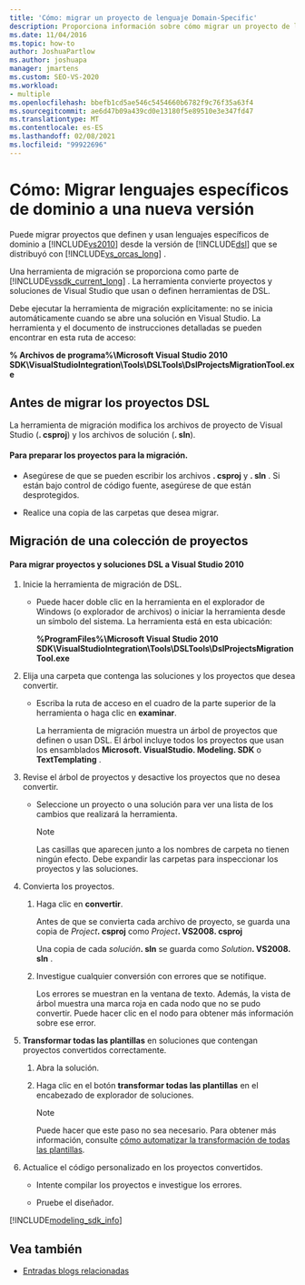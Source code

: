 ```yaml
---
title: 'Cómo: migrar un proyecto de lenguaje Domain-Specific'
description: Proporciona información sobre cómo migrar un proyecto de lenguaje específico de dominio a una versión más reciente de Visual Studio.
ms.date: 11/04/2016
ms.topic: how-to
author: JoshuaPartlow
ms.author: joshuapa
manager: jmartens
ms.custom: SEO-VS-2020
ms.workload:
- multiple
ms.openlocfilehash: bbefb1cd5ae546c5454660b6782f9c76f35a63f4
ms.sourcegitcommit: ae6d47b09a439cd0e13180f5e89510e3e347fd47
ms.translationtype: MT
ms.contentlocale: es-ES
ms.lasthandoff: 02/08/2021
ms.locfileid: "99922696"
---
```

# <a name="how-to-migrate-a-domain-specific-language-to-a-new-version"></a>Cómo: Migrar lenguajes específicos de dominio a una nueva versión
Puede migrar proyectos que definen y usan lenguajes específicos de dominio a [!INCLUDE[vs2010](../misc/includes/vs2010_md.md)] desde la versión de [!INCLUDE[dsl](../modeling/includes/dsl_md.md)] que se distribuyó con [!INCLUDE[vs_orcas_long](../debugger/includes/vs_orcas_long_md.md)] .

 Una herramienta de migración se proporciona como parte de [!INCLUDE[vssdk_current_long](../misc/includes/vssdk_current_long_md.md)] . La herramienta convierte proyectos y soluciones de Visual Studio que usan o definen herramientas de DSL.

 Debe ejecutar la herramienta de migración explícitamente: no se inicia automáticamente cuando se abre una solución en Visual Studio. La herramienta y el documento de instrucciones detalladas se pueden encontrar en esta ruta de acceso:

 **% Archivos de programa%\Microsoft Visual Studio 2010 SDK\VisualStudioIntegration\Tools\DSLTools\DslProjectsMigrationTool.exe**

## <a name="before-you-migrate-your-dsl-projects"></a>Antes de migrar los proyectos DSL
 La herramienta de migración modifica los archivos de proyecto de Visual Studio (**. csproj**) y los archivos de solución (**. sln**).

#### <a name="to-prepare-projects-for-migration"></a>Para preparar los proyectos para la migración.

- Asegúrese de que se pueden escribir los archivos **. csproj** y **. sln** . Si están bajo control de código fuente, asegúrese de que están desprotegidos.

- Realice una copia de las carpetas que desea migrar.

## <a name="migrating-a-collection-of-projects"></a>Migración de una colección de proyectos

#### <a name="to-migrate-dsl-projects-and-solutions-to-visual-studio-2010"></a>Para migrar proyectos y soluciones DSL a Visual Studio 2010

1. Inicie la herramienta de migración de DSL.

   - Puede hacer doble clic en la herramienta en el explorador de Windows (o explorador de archivos) o iniciar la herramienta desde un símbolo del sistema. La herramienta está en esta ubicación:

        **%ProgramFiles%\Microsoft Visual Studio 2010 SDK\VisualStudioIntegration\Tools\DSLTools\DslProjectsMigrationTool.exe**

2. Elija una carpeta que contenga las soluciones y los proyectos que desea convertir.

   - Escriba la ruta de acceso en el cuadro de la parte superior de la herramienta o haga clic en **examinar**.

     La herramienta de migración muestra un árbol de proyectos que definen o usan DSL. El árbol incluye todos los proyectos que usan los ensamblados **Microsoft. VisualStudio. Modeling. SDK** o **TextTemplating** .

3. Revise el árbol de proyectos y desactive los proyectos que no desea convertir.

   - Seleccione un proyecto o una solución para ver una lista de los cambios que realizará la herramienta.

       > [!NOTE]
       > Las casillas que aparecen junto a los nombres de carpeta no tienen ningún efecto. Debe expandir las carpetas para inspeccionar los proyectos y las soluciones.

4. Convierta los proyectos.

   1. Haga clic en **convertir**.

        Antes de que se convierta cada archivo de proyecto, se guarda una copia de _Project_**. csproj** como _Project_**. VS2008. csproj**

        Una copia de cada _solución_**. sln** se guarda como _Solution_**. VS2008. sln** .

   2. Investigue cualquier conversión con errores que se notifique.

        Los errores se muestran en la ventana de texto. Además, la vista de árbol muestra una marca roja en cada nodo que no se pudo convertir. Puede hacer clic en el nodo para obtener más información sobre ese error.

5. **Transformar todas las plantillas** en soluciones que contengan proyectos convertidos correctamente.

   1. Abra la solución.

   2. Haga clic en el botón **transformar todas las plantillas** en el encabezado de explorador de soluciones.

       > [!NOTE]
       > Puede hacer que este paso no sea necesario. Para obtener más información, consulte [cómo automatizar la transformación de todas las plantillas](/previous-versions/visualstudio/visual-studio-2012/ff521399\(v\=vs.110\)).

6. Actualice el código personalizado en los proyectos convertidos.

   - Intente compilar los proyectos e investigue los errores.

   - Pruebe el diseñador.

[!INCLUDE[modeling_sdk_info](includes/modeling_sdk_info.md)]

## <a name="see-also"></a>Vea también

- [Entradas blogs relacionadas](https://devblogs.microsoft.com/devops/the-visual-studio-modeling-sdk-is-now-available-with-visual-studio-2017/)